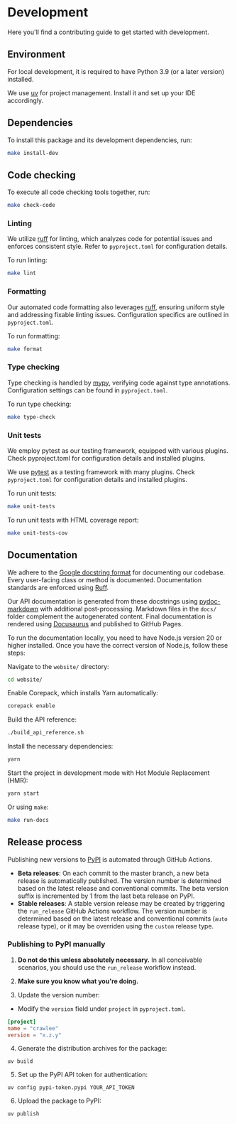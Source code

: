 # Development

Here you'll find a contributing guide to get started with development.

## Environment

For local development, it is required to have Python 3.9 (or a later version) installed.

We use [uv](https://docs.astral.sh/uv/) for project management. Install it and set up your IDE accordingly.

## Dependencies

To install this package and its development dependencies, run:

```sh
make install-dev
```

## Code checking

To execute all code checking tools together, run:

```sh
make check-code
```

### Linting

We utilize [ruff](https://docs.astral.sh/ruff/) for linting, which analyzes code for potential issues and enforces consistent style. Refer to `pyproject.toml` for configuration details.

To run linting:

```sh
make lint
```

### Formatting

Our automated code formatting also leverages [ruff](https://docs.astral.sh/ruff/), ensuring uniform style and addressing fixable linting issues. Configuration specifics are outlined in `pyproject.toml`.

To run formatting:

```sh
make format
```

### Type checking

Type checking is handled by [mypy](https://mypy.readthedocs.io/), verifying code against type annotations. Configuration settings can be found in `pyproject.toml`.

To run type checking:

```sh
make type-check
```

### Unit tests

We employ pytest as our testing framework, equipped with various plugins. Check pyproject.toml for configuration details and installed plugins.

We use [pytest](https://docs.pytest.org/) as a testing framework with many plugins. Check `pyproject.toml` for configuration details and installed plugins.

To run unit tests:

```sh
make unit-tests
```

To run unit tests with HTML coverage report:

```sh
make unit-tests-cov
```

<!--
TODO:

## Integration tests

...
-->

## Documentation

We adhere to the [Google docstring format](https://sphinxcontrib-napoleon.readthedocs.io/en/latest/example_google.html) for documenting our codebase. Every user-facing class or method is documented. Documentation standards are enforced using [Ruff](https://docs.astral.sh/ruff/).

Our API documentation is generated from these docstrings using [pydoc-markdown](https://pypi.org/project/pydoc-markdown/) with additional post-processing. Markdown files in the `docs/` folder complement the autogenerated content. Final documentation is rendered using [Docusaurus](https://docusaurus.io/) and published to GitHub Pages.

To run the documentation locally, you need to have Node.js version 20 or higher installed. Once you have the correct version of Node.js, follow these steps:

Navigate to the `website/` directory:

```sh
cd website/
```

Enable Corepack, which installs Yarn automatically:

```sh
corepack enable
```

Build the API reference:

```sh
./build_api_reference.sh
```

Install the necessary dependencies:

```sh
yarn
```

Start the project in development mode with Hot Module Replacement (HMR):

```sh
yarn start
```

Or using `make`:

```sh
make run-docs
```

## Release process

Publishing new versions to [PyPI](https://pypi.org/project/crawlee) is automated through GitHub Actions.

- **Beta releases**: On each commit to the master branch, a new beta release is automatically published. The version number is determined based on the latest release and conventional commits. The beta version suffix is incremented by 1 from the last beta release on PyPI.
- **Stable releases**: A stable version release may be created by triggering the `run_release` GitHub Actions workflow. The version number is determined based on the latest release and conventional commits (`auto` release type), or it may be overriden using the `custom` release type.

### Publishing to PyPI manually

1. **Do not do this unless absolutely necessary.** In all conceivable scenarios, you should use the `run_release` workflow instead.
2. **Make sure you know what you're doing.**

3. Update the version number:

- Modify the `version` field under `project` in `pyproject.toml`.

```toml
[project]
name = "crawlee"
version = "x.z.y"
```

4. Generate the distribution archives for the package:

```shell
uv build
```

5. Set up the PyPI API token for authentication:

```shell
uv config pypi-token.pypi YOUR_API_TOKEN
```

6. Upload the package to PyPI:

```shell
uv publish
```
